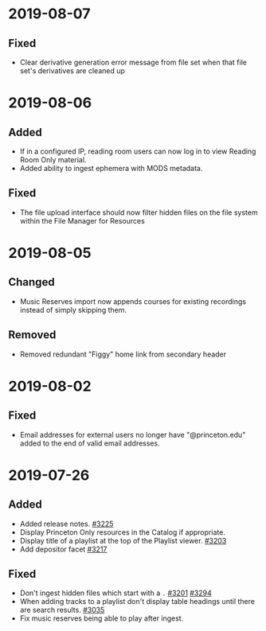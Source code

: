 <!--

Release notes template:

# 2019-08-07

## Added

## Fixed

## Changed

## Removed

-->
# 2019-08-07

## Fixed

* Clear derivative generation error message from file set when that file set's derivatives are cleaned up

# 2019-08-06

## Added

* If in a configured IP, reading room users can now log in to view Reading Room Only material.
* Added ability to ingest ephemera with MODS metadata.

## Fixed

* The file upload interface should now filter hidden files on the file system within the File Manager for Resources

# 2019-08-05

## Changed

* Music Reserves import now appends courses for existing recordings instead of simply
skipping them.

## Removed

* Removed redundant "Figgy" home link from secondary header

# 2019-08-02

## Fixed

* Email addresses for external users no longer have "@princeton.edu" added to the end of valid email addresses.

# 2019-07-26

## Added

* Added release notes. [#3225](https://github.com/pulibrary/figgy/issues/3217)
* Display Princeton Only resources in the Catalog if appropriate.
* Display title of a playlist at the top of the Playlist viewer. [#3203](https://github.com/pulibrary/figgy/issues/3203)
* Add depositor facet [#3217](https://github.com/pulibrary/figgy/issues/3217)

## Fixed

* Don't ingest hidden files which start with a `.`
[#3201](https://github.com/pulibrary/figgy/issues/3201)
[#3294](https://github.com/pulibrary/figgy/issues/3294)
* When adding tracks to a playlist don't display table headings until there are
  search results. [#3035](https://github.com/pulibrary/figgy/issues/3035)
* Fix music reserves being able to play after ingest.
